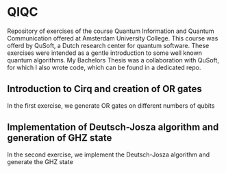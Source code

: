 # QIQC
Repository of exercises of the course Quantum Information and Quantum Communication offered at Amsterdam University College. This course was offerd by QuSoft, a Dutch research center for quantum software. These exercises were intended as a gentle introduction to some well known quantum algorithms. My Bachelors Thesis was a collaboration with QuSoft, for which I also wrote code, which can be found in a dedicated repo.

## Introduction to Cirq and creation of OR gates
In the first exercise, we generate OR gates on different numbers of qubits

## Implementation of Deutsch-Josza algorithm and generation of GHZ state
In the second exercise, we implement the Deutsch-Josza algorithm and generate the GHZ state
